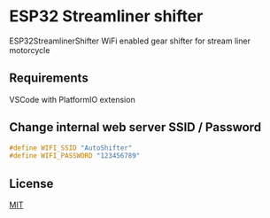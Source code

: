 # ESP32 Streamliner shifter

ESP32StreamlinerShifter WiFi enabled gear shifter for stream liner motorcycle

## Requirements
VSCode with PlatformIO extension


## Change internal web server SSID / Password 
```C
#define WIFI_SSID "AutoShifter"
#define WIFI_PASSWORD "123456789"
```

## License

[MIT](https://choosealicense.com/licenses/mit/)
